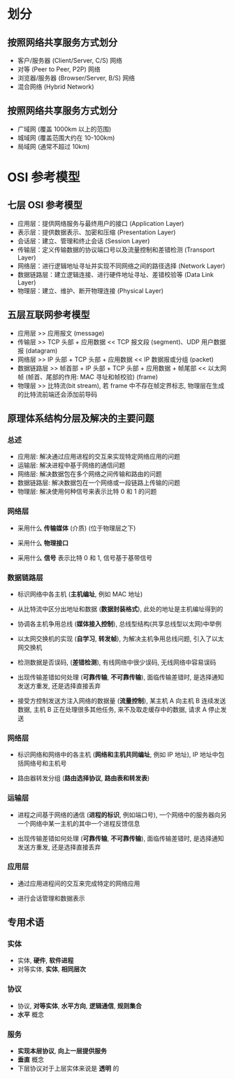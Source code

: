 # 划分
## 按照网络共享服务方式划分
- 客户/服务器 (Client/Server, C/S) 网络
- 对等 (Peer to Peer, P2P) 网络
- 浏览器/服务器 (Browser/Server, B/S) 网络
- 混合网络 (Hybrid Network)

## 按照网络共享服务方式划分
- 广域网 (覆盖 1000km 以上的范围)
- 城域网 (覆盖范围大约在 10-100km)
- 局域网 (通常不超过 10km)

# OSI 参考模型
## 七层 OSI 参考模型
- 应用层：提供网络服务与最终用户的接口 (Application Layer)
- 表示层：提供数据表示、加密和压缩 (Presentation Layer)
- 会话层：建立、管理和终止会话 (Session Layer)
- 传输层：定义传输数据的协议端口号以及流量控制和差错检测 (Transport Layer)
- 网络层：进行逻辑地址寻址并实现不同网络之间的路径选择 (Network Layer)
- 数据链路层：建立逻辑连接、进行硬件地址寻址、差错校验等 (Data Link Layer)
- 物理层：建立、维护、断开物理连接 (Physical Layer)

## 五层互联网参考模型
- 应用层 >> 应用报文 (message)
- 传输层 >> TCP 头部 + 应用数据 << TCP 报文段 (segment)、UDP 用户数据报 (datagram)
- 网络层 >> IP 头部 + TCP 头部 + 应用数据 << IP 数据报或分组 (packet)
- 数据链路层 >> 帧首部 + IP 头部 + TCP 头部 + 应用数据 + 帧尾部 << 以太网帧 (帧首、尾部的作用: MAC 寻址和帧校验) (frame)
- 物理层 >> 比特流(bit stream), 若 frame 中不存在帧定界标志, 物理层在生成的比特流前端还会添加前导码

## 原理体系结构分层及解决的主要问题
### 总述
- 应用层: 解决通过应用进程的交互来实现特定网络应用的问题
- 运输层: 解决进程中基于网络的通信问题
- 网络层: 解决数据包在多个网络之间传输和路由的问题
- 数据链路层: 解决数据包在一个网络或一段链路上传输的问题
- 物理层: 解决使用何种信号来表示比特 0 和 1 的问题

### 网络层
- 采用什么 **传输媒体** (介质) (位于物理层之下)

- 采用什么 **物理接口**

- 采用什么 **信号** 表示比特 0 和 1, 信号基于基带信号


### 数据链路层
- 标识网络中各主机 (**主机编址**, 例如 MAC 地址)

- 从比特流中区分出地址和数据 (**数据封装格式**), 此处的地址是主机编址得到的

- 协调各主机争用总线 (**媒体接入控制**), 总线型结构(共享总线型以太网)中举例

- 以太网交换机的实现 (**自学习**, **转发帧**), 为解决主机争用总线问题, 引入了以太网交换机

- 检测数据是否误码, (**差错检测**), 有线网络中很少误码, 无线网络中容易误码

- 出现传输差错如何处理 (**可靠传输**, **不可靠传输**), 面临传输差错时, 是选择通知发送方重发, 还是选择直接丢弃

- 接受方控制发送方注入网络的数据量 (**流量控制**), 某主机 A 向主机 B 连续发送数据, 主机 B 正在处理很多其他任务, 来不及取走缓存中的数据, 请求 A 停止发送


### 网络层
- 标识网络和网络中的各主机 (**网络和主机共同编址**, 例如 IP 地址), IP 地址中包括网络号和主机号

- 路由器转发分组 (**路由选择协议**, **路由表和转发表**)


### 运输层
- 进程之间基于网络的通信 (**进程的标识**, 例如端口号), 一个网络中的服务器向另一个网络中某一主机的其中一个进程反馈信息

- 出现传输差错如何处理 (**可靠传输**, **不可靠传输**), 面临传输差错时, 是选择通知发送方重发, 还是选择直接丢弃


### 应用层
- 通过应用进程间的交互来完成特定的网络应用

- 进行会话管理和数据表示


## 专用术语
### 实体
- 实体, **硬件**, **软件进程**
- 对等实体, **实体**, **相同层次**

### 协议
- 协议, **对等实体**, **水平方向**, **逻辑通信**, **规则集合**
- **水平** 概念

### 服务
- **实现本层协议**, **向上一层提供服务**
- **垂直** 概念
- 下层协议对于上层实体来说是 **透明** 的